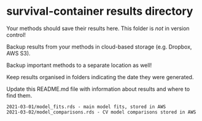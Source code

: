 # survival-container results directory
Your methods should save their results here. This folder is *not* in version control!

Backup results from your methods in cloud-based storage (e.g. Dropbox, AWS S3).

Backup important methods to a separate location as well!

Keep results organised in folders indicating the date they were generated.

Update this README.md file with information about results and where to find them.

    2021-03-01/model_fits.rds - main model fits, stored in AWS
    2021-03-02/model_comparisons.rds - CV model comparisons stored in AWS
